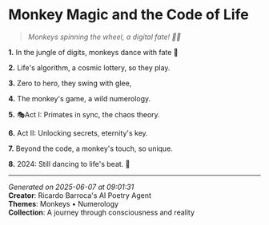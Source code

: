# Monkey Magic and the Code of Life

> *Monkeys spinning the wheel, a digital fate! 🔢🐒*

**1.** In the jungle of digits, monkeys dance with fate 🐒


**2.** Life's algorithm, a cosmic lottery, so they play.


**3.** Zero to hero, they swing with glee,


**4.** The monkey's game, a wild numerology.


**5.** 🎭Act I: Primates in sync, the chaos theory.


**6.** Act II: Unlocking secrets, eternity's key.


**7.** Beyond the code, a monkey's touch, so unique.


**8.** 2024: Still dancing to life's beat. 💫



---

*Generated on 2025-06-07 at 09:01:31*  
**Creator**: Ricardo Barroca's AI Poetry Agent  
**Themes**: Monkeys • Numerology  
**Collection**: A journey through consciousness and reality
